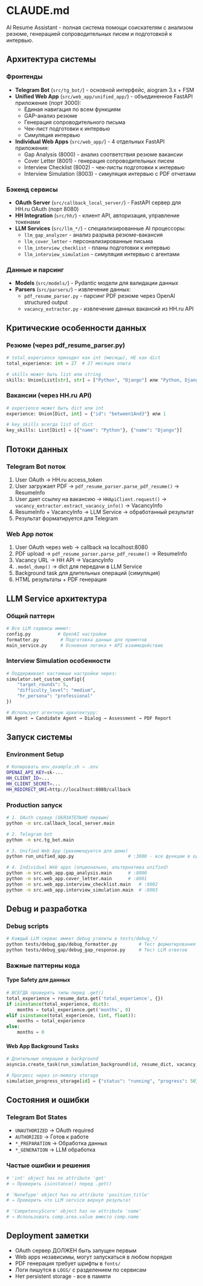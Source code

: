 # CLAUDE.md

AI Resume Assistant - полная система помощи соискателям с анализом резюме, генерацией сопроводительных писем и подготовкой к интервью.

## Архитектура системы

### Фронтенды
- **Telegram Bot** (`src/tg_bot/`) - основной интерфейс, aiogram 3.x + FSM
- **Unified Web App** (`src/web_app/unified_app/`) - объединенное FastAPI приложение (порт 3000):
  - Единая навигация по всем функциям
  - GAP-анализ резюме
  - Генерация сопроводительного письма
  - Чек-лист подготовки к интервью
  - Симуляция интервью
- **Individual Web Apps** (`src/web_app/`) - 4 отдельных FastAPI приложения:
  - Gap Analysis (8000) - анализ соответствия резюме вакансии
  - Cover Letter (8001) - генерация сопроводительных писем
  - Interview Checklist (8002) - чек-листы подготовки к интервью  
  - Interview Simulation (8003) - симуляция интервью с PDF отчетами

### Бэкенд сервисы
- **OAuth Server** (`src/callback_local_server/`) - FastAPI сервер для HH.ru OAuth (порт 8080)
- **HH Integration** (`src/hh/`) - клиент API, авторизация, управление токенами
- **LLM Services** (`src/llm_*/`) - специализированные AI процессоры:
  - `llm_gap_analyzer` - анализ разрыва резюме-вакансия
  - `llm_cover_letter` - персонализированные письма  
  - `llm_interview_checklist` - планы подготовки к интервью
  - `llm_interview_simulation` - симуляция интервью с агентами

### Данные и парсинг
- **Models** (`src/models/`) - Pydantic модели для валидации данных
- **Parsers** (`src/parsers/`) - извлечение данных:
  - `pdf_resume_parser.py` - парсинг PDF резюме через OpenAI structured output
  - `vacancy_extractor.py` - извлечение данных вакансий из HH.ru API

## Критические особенности данных

### Резюме (через pdf_resume_parser.py)
```python
# total_experience приходит как int (месяцы), НЕ как dict
total_experience: int = 27  # 27 месяцев опыта

# skills может быть list или string
skills: Union[List[str], str] = ["Python", "Django"] или "Python, Django"
```

### Вакансии (через HH.ru API)
```python
# experience может быть dict или int
experience: Union[Dict, int] = {"id": "between1And3"} или 1

# key_skills всегда list of dict
key_skills: List[Dict] = [{"name": "Python"}, {"name": "Django"}]
```

## Потоки данных

### Telegram Bot поток
1. User OAuth → HH.ru access_token
2. User загружает PDF → `pdf_resume_parser.parse_pdf_resume()` → ResumeInfo
3. User дает ссылку на вакансию → `HHApiClient.request()` → `vacancy_extractor.extract_vacancy_info()` → VacancyInfo  
4. ResumeInfo + VacancyInfo → LLM Service → обработанный результат
5. Результат форматируется для Telegram

### Web App поток  
1. User OAuth через web → callback на localhost:8080
2. PDF upload → `pdf_resume_parser.parse_pdf_resume()` → ResumeInfo
3. Vacancy URL → HH API → VacancyInfo
4. `.model_dump()` → dict для передачи в LLM Service
5. Background task для длительных операций (симуляция)
6. HTML результаты + PDF генерация

## LLM Service архитектура

### Общий паттерн
```python
# Все LLM сервисы имеют:
config.py          # OpenAI настройки
formatter.py        # Подготовка данных для промптов  
main_service.py     # Основная логика + API взаимодействие
```

### Interview Simulation особенности
```python
# Поддерживает кастомные настройки через:
simulator.set_custom_config({
    "target_rounds": 5,
    "difficulty_level": "medium", 
    "hr_persona": "professional"
})

# Использует агентную архитектуру:
HR Agent ↔ Candidate Agent → Dialog → Assessment → PDF Report
```

## Запуск системы

### Environment Setup
```bash
# Копировать env_example.sh → .env
OPENAI_API_KEY=sk-...
HH_CLIENT_ID=...
HH_CLIENT_SECRET=...
HH_REDIRECT_URI=http://localhost:8080/callback
```

### Production запуск
```bash
# 1. OAuth сервер (ОБЯЗАТЕЛЬНО первым)
python -m src.callback_local_server.main

# 2. Telegram bot
python -m src.tg_bot.main

# 3. Unified Web App (рекомендуется для демо)
python run_unified_app.py                    # :3000 - все функции в одном приложении

# 4. Individual Web apps (опционально, альтернатива unified)
python -m src.web_app.gap_analysis.main      # :8000
python -m src.web_app.cover_letter.main      # :8001  
python -m src.web_app.interview_checklist.main   # :8002
python -m src.web_app.interview_simulation.main  # :8003
```

## Debug и разработка

### Debug scripts
```bash
# Каждый LLM сервис имеет debug утилиты в tests/debug_*/
python tests/debug_gap/debug_formatter.py        # Тест форматирования
python tests/debug_gap/debug_gap_response.py     # Тест LLM ответов
```

### Важные паттерны кода

#### Type Safety для данных
```python
# ВСЕГДА проверять типы перед .get()
total_experience = resume_data.get('total_experience', {})
if isinstance(total_experience, dict):
    months = total_experience.get('months', 0)
elif isinstance(total_experience, (int, float)):
    months = total_experience
else:
    months = 0
```

#### Web App Background Tasks
```python
# Длительные операции в background
asyncio.create_task(run_simulation_background(id, resume_dict, vacancy_dict, config))

# Прогресс через in-memory storage
simulation_progress_storage[id] = {"status": "running", "progress": 50}
```

## Состояния и ошибки

### Telegram Bot States
- `UNAUTHORIZED` → OAuth required
- `AUTHORIZED` → Готов к работе
- `*_PREPARATION` → Обработка данных
- `*_GENERATION` → LLM обработка

### Частые ошибки и решения
```python
# 'int' object has no attribute 'get' 
# → Проверить isinstance() перед .get()

# 'NoneType' object has no attribute 'position_title'
# → Проверить что LLM service вернул результат

# 'CompetencyScore' object has no attribute 'name'  
# → Использовать comp.area.value вместо comp.name
```

## Deployment заметки

- OAuth сервер ДОЛЖЕН быть запущен первым
- Web apps независимы, могут запускаться в любом порядке
- PDF генерация требует шрифты в `fonts/`
- Логи пишутся в `LOGS/` с разделением по сервисам
- Нет persistent storage - все в памяти